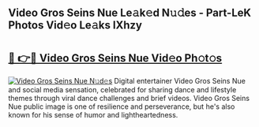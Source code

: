 ## Video Gros Seins Nue Le𝚊k𝚎d N𝚞𝚍es - Part-LeK Photos Vid𝚎o Le𝚊ks lXhzy

# <h2><a href="http://fb6w6l.evod.top/?m=Video+Gros+Seins+Nue">🔗 👉🔴 Video Gros Seins Nue Vid𝚎o Ph𝚘t𝚘s</a></h2>

[![Video Gros Seins Nue N𝚞d𝚎s](https://i.imgur.com/8V9OHl7.gif)](http://fb6w6l.evod.top/?m=Video+Gros+Seins+Nue)
Digital entertainer Video Gros Seins Nue and social media sensation, celebrated for sharing dance and lifestyle themes through viral dance challenges and brief videos. Video Gros Seins Nue public image is one of resilience and perseverance, but he's also known for his sense of humor and lightheartedness. 
